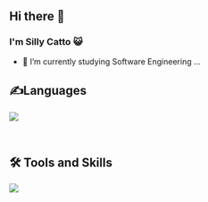 ## Hi there 👋
### I'm Silly Catto 😺
- 🌱 I’m currently studying Software Engineering ...

<h2>✍️Languages</h2>
<p>
  <a href="https://skillicons.dev">
    <img src="https://skillicons.dev/icons?i=cpp,java,python,html,css,javascript" />
  </a>
</p>
<br>
<h2>🛠️ Tools and Skills</h2>
<p>
  <a href="https://skillicons.dev">
    <img src="https://skillicons.dev/icons?i=nodejs,react,express,mongodb,tailwind,vite,postman,mysql,arduino,raspberrypi,linux,ros" />
  </a>
</p>
<!--
**SillyCatto/SillyCatto** is a ✨ _special_ ✨ repository because its `README.md` (this file) appears on your GitHub profile.

Here are some ideas to get you started:

- 🔭 I’m currently working on ...
- 🌱 I’m currently learning ...
- 👯 I’m looking to collaborate on ...
- 🤔 I’m looking for help with ...
- 💬 Ask me about ...
- 📫 How to reach me: ...
- 😄 Pronouns: ...
- ⚡ Fun fact: ...
-->
